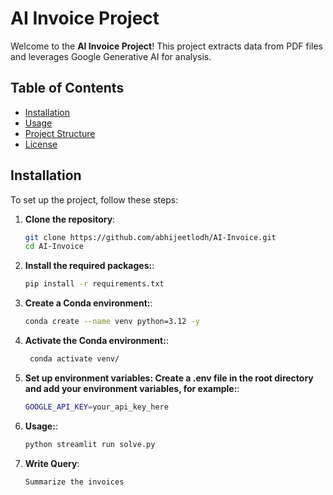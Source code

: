 # AI Invoice Project

Welcome to the **AI Invoice Project**! This project extracts data from PDF files and leverages Google Generative AI for analysis.

## Table of Contents

- [Installation](#installation)
- [Usage](#usage)
- [Project Structure](#project-structure)
- [License](#license)

## Installation

To set up the project, follow these steps:

1. **Clone the repository**:
   ```bash
   git clone https://github.com/abhijeetlodh/AI-Invoice.git
   cd AI-Invoice

2. **Install the required packages:**:
    ```bash
    pip install -r requirements.txt

3. **Create a Conda environment:**:
    ```bash
    conda create --name venv python=3.12 -y

4. **Activate the Conda environment:**:
    ```bash
     conda activate venv/

5. **Set up environment variables: Create a .env file in the root directory and add your environment variables, for example:**:
    ```bash
    GOOGLE_API_KEY=your_api_key_here
    
6. **Usage:**:
    ```bash
    python streamlit run solve.py

7. **Write Query**:
    ```bash
    Summarize the invoices
